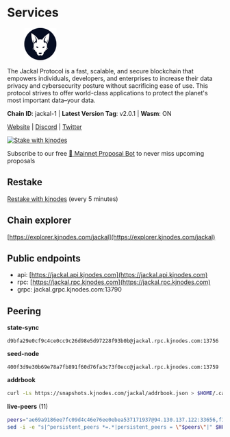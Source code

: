# Services

<figure><img src="https://raw.githubusercontent.com/kj89/cosmos-images/main/logos/jackal.png" alt=""><figcaption></figcaption></figure>

The Jackal Protocol is a fast, scalable, and secure blockchain that empowers  individuals, developers, and enterprises to increase their data privacy and  cybersecurity posture without sacrificing ease of use. This protocol strives  to offer world-class applications to protect the planet's most important data–your data.

**Chain ID**: jackal-1 | **Latest Version Tag**: v2.0.1 | **Wasm**: ON

[Website](https://jackalprotocol.com) | [Discord](https://discord.com/invite/5GKym3p6rj) | [Twitter](https://twitter.com/Jackal_Protocol)

[![Stake with kjnodes](https://i.ibb.co/cr44Q8j/button-stake-with-kjnodes.png)](https://restake.app/jackal/jklvaloper1tr3wm3mdkz0tda6t7vavqnn7fe2g4un0f67xmt)

Subscribe to our free [🤖 Mainnet Proposal Bot](https://t.me/kjnodes_proposal_bot) to never miss upcoming proposals

## Restake

[Restake with kjnodes](https://restake.app/jackal/jklvaloper1tr3wm3mdkz0tda6t7vavqnn7fe2g4un0f67xmt) (every 5 minutes)
## Chain explorer
[https://explorer.kjnodes.com/jackal](https://explorer.kjnodes.com/jackal)

## Public endpoints

* api: [https://jackal.api.kjnodes.com](https://jackal.api.kjnodes.com)
* rpc: [https://jackal.rpc.kjnodes.com](https://jackal.rpc.kjnodes.com)
* grpc: jackal.grpc.kjnodes.com:13790

## Peering

**state-sync**

```text
d9bfa29e0cf9c4ce0cc9c26d98e5d97228f93b0b@jackal.rpc.kjnodes.com:13756
```

**seed-node**

```text
400f3d9e30b69e78a7fb891f60d76fa3c73f0ecc@jackal.rpc.kjnodes.com:13759
```

**addrbook**
```bash
curl -Ls https://snapshots.kjnodes.com/jackal/addrbook.json > $HOME/.canine/config/addrbook.json
```

**live-peers** (11)
```bash
peers="ae69a9186ee7fc09d4c46e76ee0ebea537171937@94.130.137.122:33656,f1681ab9094360846295782ed9bf7524eed74a66@149.202.72.186:26638,11aeebfb549832b53d58c01a5b15e72746f2b4ce@15.235.87.236:26656,a203ec5541b46dfe6a6fec64c78565feb889586c@162.247.131.19:26656,83d66a37202785b09aee4e3ae1b50d2ddfbf860c@162.19.89.8:10856,ef8c470a03f3753df53dad15a435f99d6869f6a7@51.81.107.95:10856,3e352224da2a8487d2c6277dc40d120cd574acb9@65.21.90.141:12133,d9bfa29e0cf9c4ce0cc9c26d98e5d97228f93b0b@65.109.88.38:13756,0daa5dcda773b1d3842ba2881cf27aab519a2cac@54.36.108.222:28656,039a1c4f438c1ecc2dd901e7316d16fdafadfdab@104.193.254.36:27656,51cbeb39315ef7366b77953ebf6ad905443e6e30@65.109.93.44:17556"
sed -i -e "s|^persistent_peers *=.*|persistent_peers = \"$peers\"|" $HOME/.canine/config/config.toml
```
